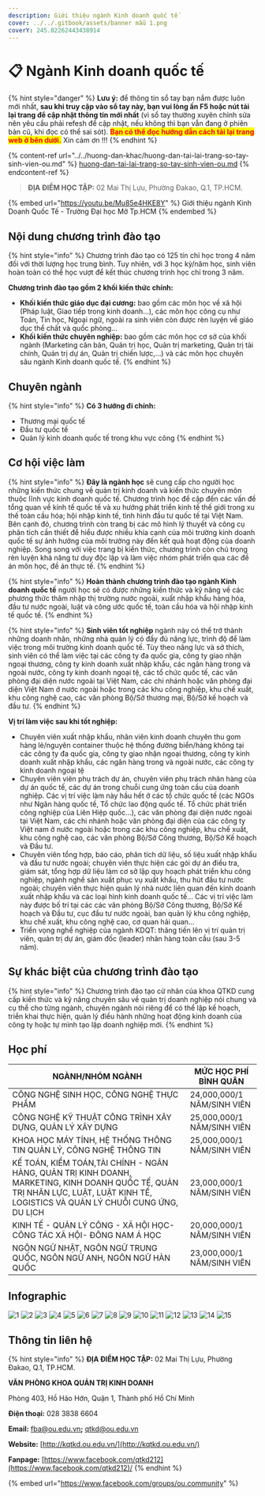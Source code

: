 ```yaml
---
description: Giới thiệu ngành Kinh doanh quốc tế
cover: ../../.gitbook/assets/banner mẫu 1.png
coverY: 245.02262443438914
---
```


# 📋 Ngành Kinh doanh quốc tế&#x20;

{% hint style="danger" %}
**Lưu ý:** để thông tin sổ tay bạn nắm được luôn mới nhất, **sau khi truy cập vào sổ tay này, bạn vui lòng ấn F5 hoặc nút tải lại trang để cập nhật thông tin mới nhất** (vì sổ tay thường xuyên chỉnh sửa nên yêu cầu phải refesh để cập nhật, nếu không thì bạn vẫn đang ở phiên bản cũ, khi đọc có thể sai sót). <mark style="color:red;">**Bạn có thể đọc hướng dẫn cách tải lại trang web ở bên dưới.**</mark> Xin cảm ơn !!!
{% endhint %}

{% content-ref url="../../huong-dan-khac/huong-dan-tai-lai-trang-so-tay-sinh-vien-ou.md" %}
[huong-dan-tai-lai-trang-so-tay-sinh-vien-ou.md](../../huong-dan-khac/huong-dan-tai-lai-trang-so-tay-sinh-vien-ou.md)
{% endcontent-ref %}

> **ĐỊA ĐIỂM HỌC TẬP:** 02 Mai Thị Lựu, Phường Đakao, Q.1, TP.HCM.

{% embed url="https://youtu.be/Mu85e4HKE8Y" %}
Giới thiệu ngành Kinh Doanh Quốc Tế - Trường Đại học Mở Tp.HCM
{% endembed %}

## Nội dung chương trình đào tạo

{% hint style="info" %}
Chương trình đào tạo có 125 tín chỉ học trong 4 năm đối với thời lượng học trung bình. Tuy nhiên, với 3 học kỳ/năm học, sinh viên hoàn toàn có thể học vượt để kết thúc chương trình học chỉ trong 3 năm.

**Chương trình đào tạo gồm 2 khối kiến thức chính:**

* **Khối kiến thức giáo dục đại cương:** bao gồm các môn học về xã hội (Pháp luật, Giao tiếp trong kinh doanh…), các môn học công cụ như Toán, Tin học, Ngoại ngữ, ngoài ra sinh viên còn được rèn luyện về giáo dục thể chất và quốc phòng…
* **Khối kiến thức chuyên nghiệp:** bao gồm các môn học cơ sở của khối ngành (Marketing căn bản, Quản trị học, Quản trị marketing, Quản trị tài chính, Quản trị dự án, Quản trị chiến lược,…) và các môn học chuyên sâu ngành Kinh doanh quốc tế.
{% endhint %}

## Chuyên ngành

{% hint style="info" %}
**Có 3 hướng đi chính:**

* Thương mại quốc tế
* Đầu tư quốc tế
* Quản lý kinh doanh quốc tế trong khu vực công
{% endhint %}

## Cơ hội việc làm

{% hint style="info" %}
**Đây là ngành học** sẽ cung cấp cho người học những kiến thức chung về quản trị kinh doanh và kiến thức chuyên môn thuộc lĩnh vực kinh doanh quốc tế. Chương trình học đề cập đến các vấn đề tổng quan về kinh tế quốc tế và xu hướng phát triển kinh tế thế giới trong xu thế toàn cầu hóa; hội nhập kinh tế, tình hình đầu tư quốc tế tại Việt Nam. Bên cạnh đó, chương trình còn trang bị các mô hình lý thuyết và công cụ phân tích cần thiết để hiểu được nhiều khía cạnh của môi trường kinh doanh quốc tế sự ảnh hưởng của môi trường này đến kết quả hoạt động của doanh nghiệp. Song song với việc trang bị kiến thức, chương trình còn chú trọng rèn luyện khả năng tư duy độc lập và làm việc nhóm phát triển qua các đề án môn học, đề án thực tế.
{% endhint %}

{% hint style="info" %}
**Hoàn thành chương trình đào tạo ngành Kinh doanh quốc tế** người học sẽ có được những kiến thức và kỹ năng về các phương thức thâm nhập thị trường nước ngoài, xuất nhập khẩu hàng hóa, đầu tư nước ngoài, luật và công ước quốc tế, toàn cầu hóa và hội nhập kinh tế quốc tế.
{% endhint %}

{% hint style="info" %}
**Sinh viên tốt nghiệp** ngành này có thể trở thành những doanh nhân, những nhà quản lý có đầy đủ năng lực, trình độ để làm việc trong môi trường kinh doanh quốc tế. Tùy theo năng lực và sở thích, sinh viên có thể làm việc tại các công ty đa quốc gia, công ty giao nhận ngoại thương, công ty kinh doanh xuất nhập khẩu, các ngân hàng trong và ngoài nước, công ty kinh doanh ngoại tệ, các tổ chức quốc tế, các văn phòng đại diện nước ngoài tại Việt Nam, các chi nhánh hoặc văn phòng đại diện Việt Nam ở nước ngoài hoặc trong các khu công nghiệp, khu chế xuất, khu công nghệ cao, các văn phòng Bộ/Sở thương mại, Bộ/Sở kế hoạch và đầu tư.
{% endhint %}

**Vị trí làm việc sau khi tốt nghiệp:**

* Chuyên viên xuất nhập khẩu, nhân viên kinh doanh chuyên thu gom hàng lẻ/nguyên container thuộc hệ thống đường biển/hàng không tại các công ty đa quốc gia, công ty giao nhận ngoại thương, công ty kinh doanh xuất nhập khẩu, các ngân hàng trong và ngoài nước, các công ty kinh doanh ngoại tệ
* Chuyên viên viên phụ trách dự án, chuyên viên phụ trách nhãn hàng của dự án quốc tế, các dự án trong chuỗi cung ứng toàn cầu của doanh nghiệp. Các vị trí việc làm này hầu hết ở các tổ chức quốc tế (các NGOs như Ngân hàng quốc tế, Tổ chức lao động quốc tế. Tổ chức phát triển công nghiệp của Liên Hiệp quốc…), các văn phòng đại diện nước ngoài tại Việt Nam, các chi nhánh hoặc văn phòng đại diện của các công ty Việt nam ở nước ngoài hoặc trong các khu công nghiệp, khu chế xuất, khu công nghệ cao, các văn phòng Bộ/Sở Công thương, Bộ/Sở Kế hoạch và Đầu tư.
* Chuyên viên tổng hợp, báo cáo, phân tích dữ liệu, số liệu xuất nhập khẩu và đầu tư nước ngoài; chuyên viên thực hiện các gói dự án điều tra, giám sát, tổng hợp dữ liệu làm cơ sở lập quy hoạch phát triển khu công nghiệp, ngành nghề sản xuất phục vụ xuất khẩu, thu hút đầu tư nước ngoài; chuyên viên thực hiện quản lý nhà nước liên quan đến kinh doanh xuất nhập khẩu và các loại hình kinh doanh quốc tế… Các vị trí việc làm này được bố trí tại các các văn phòng Bộ/Sở Công thương, Bộ/Sở Kế hoạch và Đầu tư, cục đầu tư nước ngoài, ban quản lý khu công nghiệp, khu chế xuất, khu công nghệ cao, cơ quan hải quan…
* Triển vọng nghể nghiệp của ngành KDQT: thăng tiến lên vị trí quản trị viên, quản trị dự án, giám đốc (leader) nhãn hàng toàn cầu (sau 3-5 năm).

## Sự khác biệt của chương trình đào tạo

{% hint style="info" %}
Chương trình đào tạo cử nhân của khoa QTKD cung cấp kiến thức và kỹ năng chuyên sâu về quản trị doanh nghiệp nói chung và cụ thể cho từng ngành, chuyên ngành nói riêng để có thể lập kế hoạch, triển khai thực hiện, quản lý điều hành những hoạt động kinh doanh của công ty hoặc tự mình tạo lập doanh nghiệp mới.
{% endhint %}

## Học phí

| NGÀNH/NHÓM NGÀNH                                                                                                                                                                  | MỨC HỌC PHÍ BÌNH QUÂN      |
| --------------------------------------------------------------------------------------------------------------------------------------------------------------------------------- | -------------------------- |
| CÔNG NGHỆ SINH HỌC, CÔNG NGHỆ THỰC PHẨM                                                                                                                                           | 24,000,000/1 NĂM/SINH VIÊN |
| CÔNG NGHỆ KỸ THUẬT CÔNG TRÌNH XÂY DỰNG, QUẢN LÝ XÂY DỰNG                                                                                                                          | 25,000,000/1 NĂM/SINH VIÊN |
| KHOA HỌC MÁY TÍNH, HỆ THỐNG THÔNG TIN QUẢN LÝ, CÔNG NGHỆ THÔNG TIN                                                                                                                | 25,000,000/1 NĂM/SINH VIÊN |
| KẾ TOÁN, KIỂM TOÁN,TÀI CHÍNH - NGÂN HÀNG, QUẢN TRỊ KINH DOANH, MARKETING, KINH DOANH QUỐC TẾ, QUẢN TRỊ NHÂN LỰC, LUẬT, LUẬT KINH TẾ, LOGISTICS VÀ QUẢN LÝ CHUỖI CUNG ỨNG, DU LỊCH | 23,000,000/1 NĂM/SINH VIÊN |
| KINH TẾ - QUẢN LÝ CÔNG - XÃ HỘI HỌC- CÔNG TÁC XÃ HỘI- ĐÔNG NAM Á HỌC                                                                                                              | 20,000,000/1 NĂM/SINH VIÊN |
| NGÔN NGỮ NHẬT, NGÔN NGỮ TRUNG QUỐC, NGÔN NGỮ ANH, NGÔN NGỮ HÀN QUỐC                                                                                                               | 23,000,000/1 NĂM/SINH VIÊN |

## Infographic

![1](<../../.gitbook/assets/1 - tiêu đề (5) (1).png>) ![2](<../../.gitbook/assets/2 - giới thiệu chung (8) (1) (1) (1).png>) ![3](<../../.gitbook/assets/3 - Ngành & việc làm (5).png>) ![4](<../../.gitbook/assets/4 - NGÀNH KINH DOANH QUỐC TẾ 1.png>) ![5](<../../.gitbook/assets/5 - NGÀNH KINH DOANH QUỐC TẾ 2.png>) ![6](<../../.gitbook/assets/6 - NGÀNH KINH DOANH QUỐC TẾ 3.png>) ![7](<../../.gitbook/assets/7 - NGÀNH KINH DOANH QUỐC TẾ 4.png>) ![8](<../../.gitbook/assets/8 - NGÀNH KINH DOANH QUỐC TẾ 5.png>) ![9](<../../.gitbook/assets/9 - Mục tiêu đào tạo.png>) ![10](<../../.gitbook/assets/10 - MỤC TIÊU ĐÀO TẠO (1).png>) ![11](<../../.gitbook/assets/11 - NỘI DUNG CHƯƠNG TRÌNH ĐÀO TẠO (1).png>) ![12](<../../.gitbook/assets/12 - NỘI DUNG CHƯƠNG TRÌNH ĐÀO TẠO (1).png>) ![13](<../../.gitbook/assets/14 - học phí (1) (1).png>) ![14](<../../.gitbook/assets/15 - học phí (1).png>) ![15](<../../.gitbook/assets/16 - thông tin khác (1).png>)

## Thông tin liên hệ

{% hint style="info" %}
**ĐỊA ĐIỂM HỌC TẬP:** 02 Mai Thị Lựu, Phường Đakao, Q.1, TP.HCM.

**VĂN PHÒNG KHOA QUẢN TRỊ KINH DOANH**

Phòng 403, Hồ Hảo Hớn, Quận 1, Thành phố Hồ Chí Minh

**Điện thoại:** 028 3838 6604

**Email:** [fba@ou.edu.vn](mailto:fba@ou.edu.vn)**;** qtkd@ou.edu.vn

**Website:** [http://kqtkd.ou.edu.vn/](http://kqtkd.ou.edu.vn/)

**Fanpage:** [https://www.facebook.com/qtkd212](https://www.facebook.com/qtkd212)/
{% endhint %}

{% embed url="https://www.facebook.com/groups/ou.community" %}
